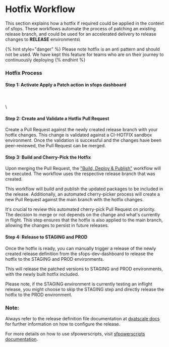 # Hotfix Workflow

This section explains how a hotfix if required  could be applied in the context of sfops. These workflows automate the process of patching an existing release branch, and could be used for an accelerated delivery to release changes to **RELEASE** environments\


{% hint style="danger" %}
Please note hotfix is an anti pattern and should not be used. We have kept this feature for teams who are on their journey to continuously deploying
{% endhint %}

### Hotfix Process

#### Step 1:  Activate Apply a Patch action  in sfops dashboard&#x20;

\
\
\


#### Step 2: Create and Validate a Hotfix Pull Request

Create a Pull Request against the newly created release branch with your hotfix changes. This change is validated against a CI-HOTFIX sandbox environment. Once the validation is successful and the changes have been peer-reviewed, the Pull Request can be merged.

#### Step 3: Build and Cherry-Pick the Hotfix

Upon merging the Pull Request, the ["Build, Deploy & Publish"](build-deploy-and-publish.md) workflow will be executed. The workflow uses the respective release branch that was created.

This workflow will build and publish the updated packages to be included in the release. Additionally, an automated cherry-picker process will create a new Pull Request against the main branch with the hotfix changes.

It's crucial to review this automated cherry-pick Pull Request on priority. The decision to merge or not depends on the change and what's currently in flight. This step ensures that the hotfix is also applied to the main branch, allowing the changes to persist in future releases.

#### Step 4: Release to STAGING and PROD

Once the hotfix is ready, you can manually trigger a release of the newly created release definition from the sfops-dev-dashboard  to release the hotfix to the STAGING and PROD environments.

This will release the patched versions to STAGING and PROD environments, with the newly built hotfix included.

Please note, if the STAGING environment is currently testing an inflight release, you might choose to skip the STAGING step and directly release the hotfix to the PROD environment.

### Note:

Always refer to the release definition file documentation at [dxatscale docs](https://docs.dxatscale.io/sfpowerscripts/release/release-definition-generator#release-config-file) for further information on how to configure the release.

For more details on how to use sfpowerscripts, visit [sfpowerscripts documentation](https://docs.dxatscale.io/).
